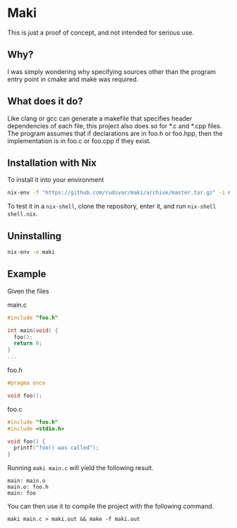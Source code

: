 # Maki

This is just a proof of concept, and not intended for serious use.

## Why?
I was simply wondering why specifying sources other than the program entry point in cmake and make was required.

## What does it do?
Like clang or gcc can generate a makefile that specifies header dependencies of each file, this project also does so for *.c and *.cpp files.
The program assumes that if declarations are in foo.h or foo.hpp, then the implementation is in foo.c or foo.cpp if they exist.

## Installation with Nix
To install it into your environment

```bash
nix-env -f "https://github.com/rudsvar/maki/archive/master.tar.gz" -i maki
```

To test it in a `nix-shell`, clone the repository, enter it, and run `nix-shell shell.nix`.

## Uninstalling
```bash
nix-env -e maki
```

## Example
Given the files

main.c
```c
#include "foo.h"

int main(void) {
  foo();
  return 0;
}
...
```

foo.h
```c
#pragma once

void foo();
```

foo.c
```c
#include "foo.h"
#include <stdio.h>

void foo() {
  printf("foo() was called");
}
```

Running `maki main.c` will yield the following result.

```
main: main.o
main.o: foo.h
main: foo
```

You can then use it to compile the project with the following command.

```make
maki main.c > maki.out && make -f maki.out
```
